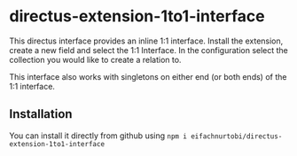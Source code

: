 # directus-extension-1to1-interface

This directus interface provides an inline 1:1 interface.
Install the extension, create a new field and select the 1:1 Interface.
In the configuration select the collection you would like to create a relation to.

This interface also works with singletons on either end (or both ends) of the 1:1 interface.

## Installation

You can install it directly from github using
`npm i eifachnurtobi/directus-extension-1to1-interface`
